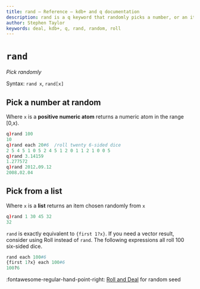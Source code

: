 ```yaml
---
title: rand – Reference – kdb+ and q documentation
description: rand is a q keyword that randomly picks a number, or an item from a list.
author: Stephen Taylor
keywords: deal, kdb+, q, rand, random, roll
---
```

# `rand` 

_Pick randomly_



Syntax: `rand x`, `rand[x]`



## Pick a number at random

Where `x` is a **positive numeric atom** returns a numeric atom in the range [0,x).

```q
q)rand 100
10
q)rand each 20#6  /roll twenty 6-sided dice
2 5 4 5 1 0 5 2 4 5 1 2 0 1 1 2 1 0 0 5
q)rand 3.14159
1.277572
q)rand 2012.09.12
2008.02.04
```


## Pick from a list

Where `x` is a **list** returns an item chosen randomly from `x`

```q
q)rand 1 30 45 32
32
```

`rand` is exactly equivalent to `{first 1?x}`. If you need a vector result, consider using Roll instead of `rand`. The following expressions all roll 100 six-sided dice.

```q
rand each 100#6
{first 1?x} each 100#6
100?6
```


:fontawesome-regular-hand-point-right:
[Roll and Deal](deal.md) for random seed
